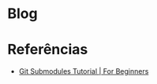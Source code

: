 # Blog

# Referências

- [Git Submodules Tutorial | For Beginners](https://www.youtube.com/watch?v=gSlXo2iLBro)
